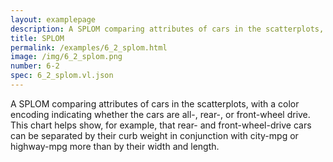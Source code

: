 ```yaml
---
layout: examplepage
description: A SPLOM comparing attributes of cars in the scatterplots, with a color encoding indicating whether the cars are all-, rear-, or front-wheel drive. This chart helps show, for example, that rear- and front-wheel-drive cars can be separated by their curb weight in conjunction with city-mpg or highway-mpg more than by their width and length.
title: SPLOM
permalink: /examples/6_2_splom.html
image: /img/6_2_splom.png
number: 6-2
spec: 6_2_splom.vl.json
---
```

A SPLOM comparing attributes of cars in the scatterplots, with a color encoding indicating whether the cars are all-, rear-, or front-wheel drive. This chart helps show, for example, that rear- and front-wheel-drive cars can be separated by their curb weight in conjunction with city-mpg or highway-mpg more than by their width and length.
